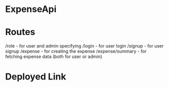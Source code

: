 # ExpenseApi

# Routes 

/role - for user and admin specifying 
/login - for user login 
/signup - for user signup
/expense - for creating the expense 
/expense/summary - for fetching expense data (both for user or admin)

# Deployed Link 

